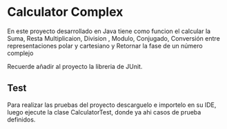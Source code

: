 # Calculator Complex 


En este proyecto desarrollado en Java tiene como funcion el calcular la Suma, Resta Multiplicaion, Division , Modulo, Conjugado, Conversión entre representaciones polar y cartesiano y Retornar la fase de un número complejo 

Recuerde añadir al proyecto la libreria de JUnit.
## Test

Para realizar las pruebas del proyecto descarguelo e importelo en su IDE, luego ejecute la clase CalculatorTest, donde ya ahi casos de prueba definidos.

